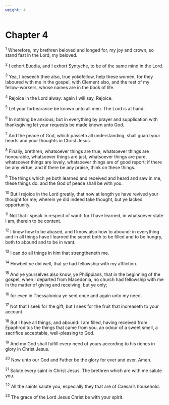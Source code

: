 ```yaml
---
weight: 4
---
```


# Chapter 4

<sup>1</sup> Wherefore, my brethren beloved and longed for, my joy and crown, so stand fast in the Lord, my beloved. 

<sup>2</sup> I exhort Euodia, and I exhort Syntyche, to be of the same mind in the Lord. 

<sup>3</sup> Yea, I beseech thee also, true yokefellow, help these women, for they laboured with me in the gospel, with Clement also, and the rest of my fellow-workers, whose names are in the book of life. 

<sup>4</sup> Rejoice in the Lord alway: again I will say, Rejoice. 

<sup>5</sup> Let your forbearance be known unto all men. The Lord is at hand. 

<sup>6</sup> In nothing be anxious; but in everything by prayer and supplication with thanksgiving let your requests be made known unto God. 

<sup>7</sup> And the peace of God, which passeth all understanding, shall guard your hearts and your thoughts in Christ Jesus. 

<sup>8</sup> Finally, brethren, whatsoever things are true, whatsoever things are honourable, whatsoever things are just, whatsoever things are pure, whatsoever things are lovely, whatsoever things are of good report; if there be any virtue, and if there be any praise, think on these things. 

<sup>9</sup> The things which ye both learned and received and heard and saw in me, these things do: and the God of peace shall be with you. 

<sup>10</sup> But I rejoice in the Lord greatly, that now at length ye have revived your thought for me; wherein ye did indeed take thought, but ye lacked opportunity. 

<sup>11</sup> Not that I speak in respect of want: for I have learned, in whatsoever state I am, therein to be content. 

<sup>12</sup> I know how to be abased, and I know also how to abound: in everything and in all things have I learned the secret both to be filled and to be hungry, both to abound and to be in want. 

<sup>13</sup> I can do all things in him that strengtheneth me. 

<sup>14</sup> Howbeit ye did well, that ye had fellowship with my affliction. 

<sup>15</sup> And ye yourselves also know, ye Philippians, that in the beginning of the gospel, when I departed from Macedonia, no church had fellowship with me in the matter of giving and receiving, but ye only; 

<sup>16</sup> for even in Thessalonica ye sent once and again unto my need. 

<sup>17</sup> Not that I seek for the gift; but I seek for the fruit that increaseth to your account. 

<sup>18</sup> But I have all things, and abound: I am filled, having received from Epaphroditus the things that came from you, an odour of a sweet smell, a sacrifice acceptable, well-pleasing to God. 

<sup>19</sup> And my God shall fulfill every need of yours according to his riches in glory in Christ Jesus. 

<sup>20</sup> Now unto our God and Father be the glory for ever and ever. Amen. 

<sup>21</sup> Salute every saint in Christ Jesus. The brethren which are with me salute you. 

<sup>22</sup> All the saints salute you, especially they that are of Caesar’s household. 

<sup>23</sup> The grace of the Lord Jesus Christ be with your spirit. 

